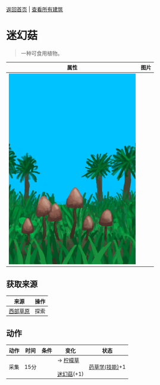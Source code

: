 [返回首页](index.md)   |  [查看所有建筑](building.md)
# 迷幻菇  
> 一种可食用植物。  
  
  属性  |   图片   
 ----  |  ----:   
   |  ![](Sprite/MagicMushroomsPlant.png)   
  
## 获取来源  
来源  |  操作  
----  |  ----  
[西部草原](GrasslandsW.md)  |  探索  
## 动作  
动作  |  时间  |  条件  |  变化  |  状态  
----  |  ----  |  ----  |  ----  |  ----  
采集  |  15分  |    |  → [柠檬草](LemongrassStalks.md)<br><br>[迷幻菇](MagicMushrooms.md)(+1)  |  [药草学(技能)](Skill_Herbology.md)+1  
